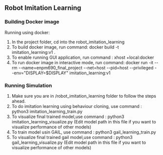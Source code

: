## Robot Imitation Learning


### Building Docker image
Running using docker:

1. In the project folder, cd into the robot_imitation_learning
2. To build docker image, run command: docker build -t imitation_learning:v1 .
3. To enable running GUI application, run command : xhost +local:docker
4. To run docker image in interactive mode, run command: docker run -it --rm --name=enpm690_final_project --net=host --pid=host --privileged --env="DISPLAY=$DISPLAY" imitation_learning:v1 

### Running Simulation

1. Make sure you are in /robot_imitation_learning folder to follow the steps ahead.
2. To do imitation learning using behaviour cloning, use command : python3 imitation_learning_train.py
3. To visualize final trained model,use command : python3 imitation_learning_visualize.py (Edit model path in this file if you want to visualize performance of other models)
4. To train model usin GAIL, use command : python3 gail_learning_train.py
5. To visualize final trained gail model,use command : python3 gail_learning_visualize.py (Edit model path in this file if you want to visualize performance of other models)

